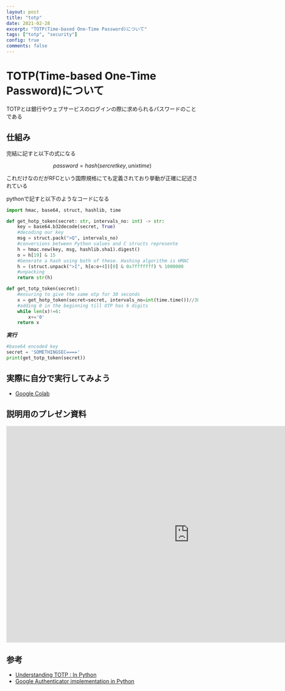 ```yaml
---
layout: post
title: "totp"
date: 2021-02-28
excerpt: "TOTP(Time-based One-Time Password)について"
tags: ["totp", "security"]
config: true
comments: false
---
```


# TOTP(Time-based One-Time Password)について
TOTPとは銀行やウェブサービスのログインの際に求められるパスワードのことである  

## 仕組み

完結に記すと以下の式になる

$$
password = hash(sercretkey, unixtime)
$$

これだけなのだがRFCという国際規格にても定義されており挙動が正確に記述されている  

pythonで記すと以下のようなコードになる  

```python
import hmac, base64, struct, hashlib, time

def get_hotp_token(secret: str, intervals_no: int) -> str:
    key = base64.b32decode(secret, True)
    #decoding our key
    msg = struct.pack(">Q", intervals_no)
    #conversions between Python values and C structs represente
    h = hmac.new(key, msg, hashlib.sha1).digest()
    o = h[19] & 15
    #Generate a hash using both of these. Hashing algorithm is HMAC
    h = (struct.unpack(">I", h[o:o+4])[0] & 0x7fffffff) % 1000000
    #unpacking
    return str(h)

def get_totp_token(secret):
    #ensuring to give the same otp for 30 seconds
    x = get_hotp_token(secret=secret, intervals_no=int(time.time())//30)
    #adding 0 in the beginning till OTP has 6 digits
    while len(x)!=6:
        x+='0'
    return x
```

***実行***
```python
#base64 encoded key
secret = 'SOMETHINGSEC===='
print(get_totp_token(secret))
```

## 実際に自分で実行してみよう

 - [Google Colab](https://colab.research.google.com/drive/1udvedDvjN_cVC5dc4YQiTuvQGjBcE-10?usp=sharing)

## 説明用のプレゼン資料

<iframe src="https://docs.google.com/presentation/d/e/2PACX-1vSAE1QquRHNCDIU3FkM1eOI--NHdC5jnE14OgRrjbuVOxg-zQPMW8CDkrReuY6Gksm1PAPwZ0CaRUZs/embed?start=false&loop=false&delayms=3000" frameborder="0"  width="960" height="569" allowfullscreen="true" mozallowfullscreen="true" webkitallowfullscreen="true"></iframe>

## 参考
 - [Understanding TOTP : In Python](https://medium.com/analytics-vidhya/understanding-totp-in-python-bbe994606087)
 - [Google Authenticator implementation in Python](https://stackoverflow.com/questions/8529265/google-authenticator-implementation-in-python)

